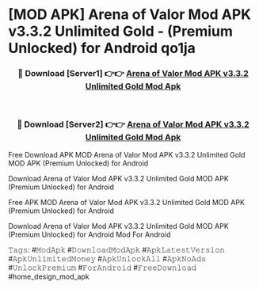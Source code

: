 # [MOD APK] Arena of Valor Mod APK v3.3.2 Unlimited Gold - (Premium Unlocked) for Android qo1ja



<div align="center">
<h3>🔴 Download [Server1] 👉👉 <a href="https://momento.my/?title=Arena_of_Valor_Mod_APK_v3.3.2_Unlimited_Gold">Arena of Valor Mod APK v3.3.2 Unlimited Gold Mod Apk</a></h3><br>

<h3>🔴 Download [Server2] 👉👉 <a href="https://momento.my/?title=Arena_of_Valor_Mod_APK_v3.3.2_Unlimited_Gold">Arena of Valor Mod APK v3.3.2 Unlimited Gold Mod Apk</a></h3>
</div>



Free Download APK MOD Arena of Valor Mod APK v3.3.2 Unlimited Gold MOD APK (Premium Unlocked) for Android

Download Arena of Valor Mod APK v3.3.2 Unlimited Gold MOD APK (Premium Unlocked) for Android

Free APK MOD Arena of Valor Mod APK v3.3.2 Unlimited Gold MOD APK (Premium Unlocked) for Android

Download Arena of Valor Mod APK v3.3.2 Unlimited Gold MOD APK (Premium Unlocked) for Android Mod For Android

𝚃𝚊𝚐𝚜: #𝙼𝚘𝚍𝙰𝚙𝚔 #𝙳𝚘𝚠𝚗𝚕𝚘𝚊𝚍𝙼𝚘𝚍𝙰𝚙𝚔 #𝙰𝚙𝚔𝙻𝚊𝚝𝚎𝚜𝚝𝚅𝚎𝚛𝚜𝚒𝚘𝚗 #𝙰𝚙𝚔𝚄𝚗𝚕𝚒𝚖𝚒𝚝𝚎𝚍𝙼𝚘𝚗𝚎𝚢 #𝙰𝚙𝚔𝚄𝚗𝚕𝚘𝚌𝚔𝙰𝚕𝚕 #𝙰𝚙𝚔𝙽𝚘𝙰𝚍𝚜 #𝚄𝚗𝚕𝚘𝚌𝚔𝙿𝚛𝚎𝚖𝚒𝚞𝚖 #𝙵𝚘𝚛𝙰𝚗𝚍𝚛𝚘𝚒𝚍 #𝙵𝚛𝚎𝚎𝙳𝚘𝚠𝚗𝚕𝚘𝚊𝚍 #home_design_mod_apk
